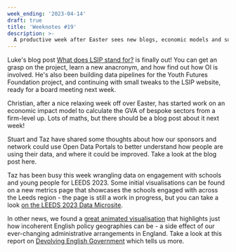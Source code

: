 ```yaml
---
week_ending: '2023-04-14'
draft: true
title: 'Weeknotes #19'
description: >-
  A productive week after Easter sees new blogs, economic models and some incoherent English policy geographies.
---
```

Luke's blog post [What does LSIP stand for?](https://open-innovations.org/blog/2023-04-13-what-does-lsip-stand-for-) is finally out! You can get an grasp on the project, learn a new anacronym, and how find out how OI is involved. He's also been building data pipelines for the Youth Futures Foundation project, and continuing with small tweaks to the LSIP website, ready for a board meeting next week.

Christian, after a nice relaxing week off over Easter, has started work on an economic impact model to calculate the GVA of bespoke sectors from a firm-level up. Lots of maths, but there should be a blog post about it next week!

Stuart and Taz have shared some thoughts about how our sponsors and network could use Open Data Portals to better understand how people are using their data, and where it could be improved. Take a look at the blog post here. 

Taz has been busy this week wrangling data on engagement with schools and young people for LEEDS 2023. Some initial visualisations can be found on a new metrics page that showcases the schools engaged with across the Leeds region - the page is still a work in progress, but you can take a look [on the LEEDS 2023 Data Microsite](https://data.leeds2023.co.uk/metrics/schools/). 

In other news, we found a [great animated visualisation](https://someone.elses.computer/@mikarv/110152921474470199) that highlights just how incoherent English policy geographies can be - a side effect of our ever-changing administrative arrangements in England. Take a look at this report on [Devolving English Government](https://www.bennettinstitute.cam.ac.uk/publications/devolving-english-government/) which tells us more. 


